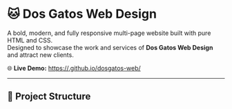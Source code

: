 # 🐱 Dos Gatos Web Design

A bold, modern, and fully responsive multi-page website built with pure HTML and CSS.  
Designed to showcase the work and services of **Dos Gatos Web Design** and attract new clients.

🌐 **Live Demo:** [https://<your-username>.github.io/dosgatos-web/](https://<your-username>.github.io/dosgatos-web/)

---

## 📁 Project Structure

